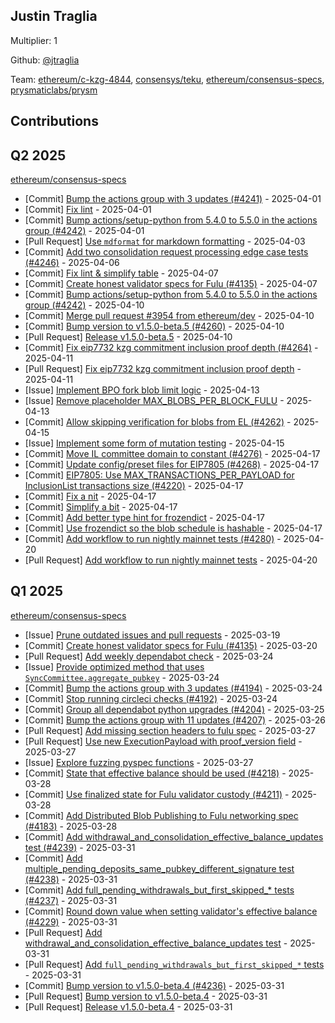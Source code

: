 
## Justin Traglia
Multiplier: 1

Github: [@jtraglia](https://github.com/jtraglia)

Team: [ethereum/c-kzg-4844](https://github.com/ethereum/c-kzg-4844/pulls?q=is%3Amerged+is%3Apr+author%3Ajtraglia), [consensys/teku](https://github.com/consensys/teku/pulls?q=is%3Amerged+is%3Apr+author%3Ajtraglia), [ethereum/consensus-specs](https://github.com/ethereum/consensus-specs/pulls?q=is%3Amerged+is%3Apr+author%3Ajtraglia), [prysmaticlabs/prysm](https://github.com/prysmaticlabs/prysm/pulls?q=is%3Amerged+is%3Apr+author%3Ajtraglia)

## Contributions

## Q2 2025


[ethereum/consensus-specs](https://github.com/ethereum/consensus-specs)
* [Commit] [Bump the actions group with 3 updates (#4241)](https://github.com/ethereum/consensus-specs/commit/8918bc8dcf232454afff025a4560892486972c9a) - 2025-04-01
* [Commit] [Fix lint](https://github.com/ethereum/consensus-specs/commit/e21f007fcba993366e75a7f5dfa82adee879ac76) - 2025-04-01
* [Commit] [Bump actions/setup-python from 5.4.0 to 5.5.0 in the actions group (#4242)](https://github.com/ethereum/consensus-specs/commit/e8400151a6e704b816aa67d0367c7adad9246ce6) - 2025-04-01
* [Pull Request] [Use `mdformat` for markdown formatting](https://github.com/ethereum/consensus-specs/pull/4244) - 2025-04-03
* [Commit] [Add two consolidation request processing edge case tests (#4246)](https://github.com/ethereum/consensus-specs/commit/74da2e2741c88887dbb05afe0621a5b2fcc11aac) - 2025-04-06
* [Commit] [Fix lint & simplify table](https://github.com/ethereum/consensus-specs/commit/114eaaf0fdf7af9037cad4c3fe2ba630f5b2eed4) - 2025-04-07
* [Commit] [Create honest validator specs for Fulu (#4135)](https://github.com/ethereum/consensus-specs/commit/ff99bc03d6da29d9ef6e055bdb8500e1b2942f1e) - 2025-04-07
* [Commit] [Bump actions/setup-python from 5.4.0 to 5.5.0 in the actions group (#4242)](https://github.com/ethereum/consensus-specs/commit/be3e42318ad725a6da011819828bd6b8a4b789be) - 2025-04-10
* [Commit] [Merge pull request #3954 from ethereum/dev](https://github.com/ethereum/consensus-specs/commit/30ecf2c5e1d00e8c12ef20dd7e93bf06ff9cf617) - 2025-04-10
* [Commit] [Bump version to v1.5.0-beta.5 (#4260)](https://github.com/ethereum/consensus-specs/commit/4e262e43e78168fd0bd42759a76b86799e5e9d33) - 2025-04-10
* [Pull Request] [Release v1.5.0-beta.5](https://github.com/ethereum/consensus-specs/pull/4261) - 2025-04-10
* [Commit] [Fix eip7732 kzg commitment inclusion proof depth (#4264)](https://github.com/ethereum/consensus-specs/commit/632731773d4fb8a052bcc9d372420ed5417496ce) - 2025-04-11
* [Pull Request] [Fix eip7732 kzg commitment inclusion proof depth](https://github.com/ethereum/consensus-specs/pull/4264) - 2025-04-11
* [Issue] [Implement BPO fork blob limit logic](https://github.com/ethereum/consensus-specs/issues/4267) - 2025-04-13
* [Issue] [Remove placeholder MAX_BLOBS_PER_BLOCK_FULU](https://github.com/ethereum/consensus-specs/issues/4266) - 2025-04-13
* [Commit] [Allow skipping verification for blobs from EL (#4262)](https://github.com/ethereum/consensus-specs/commit/8e92b52369fe66b01a8096dc2fb24835885dd494) - 2025-04-15
* [Issue] [Implement some form of mutation testing](https://github.com/ethereum/consensus-specs/issues/4274) - 2025-04-15
* [Commit] [Move IL committee domain to constant (#4276)](https://github.com/ethereum/consensus-specs/commit/e13c58d59da21d12f3e5bda8af8427afab1c0c1e) - 2025-04-17
* [Commit] [Update config/preset files for EIP7805 (#4268)](https://github.com/ethereum/consensus-specs/commit/4f79729fa897f8cf14876035a432b07e02157b58) - 2025-04-17
* [Commit] [EIP7805: Use MAX_TRANSACTIONS_PER_PAYLOAD for InclusionList transactions size (#4220)](https://github.com/ethereum/consensus-specs/commit/973ef41098d13988952acfd70fc8ec987473b87f) - 2025-04-17
* [Commit] [Fix a nit](https://github.com/ethereum/consensus-specs/commit/1f90dbf2ba8e6a554f2d072cab0d618e9112491f) - 2025-04-17
* [Commit] [Simplify a bit](https://github.com/ethereum/consensus-specs/commit/115dbfbb6b72fa5089d6a9c5b4727ab7237d3149) - 2025-04-17
* [Commit] [Add better type hint for frozendict](https://github.com/ethereum/consensus-specs/commit/2f4215c832303a540adf1108e77206863b21c6d7) - 2025-04-17
* [Commit] [Use frozendict so the blob schedule is hashable](https://github.com/ethereum/consensus-specs/commit/c9aa96d37522917d6d15c98240a45c22f67c2c9c) - 2025-04-17
* [Commit] [Add workflow to run nightly mainnet tests (#4280)](https://github.com/ethereum/consensus-specs/commit/f65a82d5351717dfdb755a26f5972de793f86128) - 2025-04-20
* [Pull Request] [Add workflow to run nightly mainnet tests](https://github.com/ethereum/consensus-specs/pull/4280) - 2025-04-20
## Q1 2025

[ethereum/consensus-specs](https://github.com/ethereum/consensus-specs)
* [Issue] [Prune outdated issues and pull requests](https://github.com/ethereum/consensus-specs/issues/4177) - 2025-03-19
* [Commit] [Create honest validator specs for Fulu (#4135)](https://github.com/ethereum/consensus-specs/commit/ff99bc03d6da29d9ef6e055bdb8500e1b2942f1e) - 2025-03-20
* [Pull Request] [Add weekly dependabot check](https://github.com/ethereum/consensus-specs/pull/4110) - 2025-03-24
* [Issue] [Provide optimized method that uses `SyncCommittee.aggregate_pubkey`](https://github.com/ethereum/consensus-specs/issues/4195) - 2025-03-24
* [Commit] [Bump the actions group with 3 updates (#4194)](https://github.com/ethereum/consensus-specs/commit/9f34044da9ef7ec36320547aba06097854fe42e7) - 2025-03-24
* [Commit] [Stop running circleci checks (#4192)](https://github.com/ethereum/consensus-specs/commit/eca87bbc19ded5551cebe21d571ce197dc9682ed) - 2025-03-24
* [Commit] [Group all dependabot python upgrades (#4204)](https://github.com/ethereum/consensus-specs/commit/4dd8dbaf0675384a9ed5ef1de50908bfa85d3ff3) - 2025-03-25
* [Commit] [Bump the actions group with 11 updates (#4207)](https://github.com/ethereum/consensus-specs/commit/9d2d02a5325574bf6d93a7d1e9108d2a52f418f3) - 2025-03-26
* [Pull Request] [Add missing section headers to fulu spec](https://github.com/ethereum/consensus-specs/pull/4223) - 2025-03-27
* [Pull Request] [Use new ExecutionPayload with proof_version field](https://github.com/ethereum/consensus-specs/pull/4222) - 2025-03-27
* [Issue] [Explore fuzzing pyspec functions](https://github.com/ethereum/consensus-specs/issues/4219) - 2025-03-27
* [Commit] [State that effective balance should be used (#4218)](https://github.com/ethereum/consensus-specs/commit/c95d1df58fb185c5c96773be88dd6fc15225bf1f) - 2025-03-28
* [Commit] [Use finalized state for Fulu validator custody (#4211)](https://github.com/ethereum/consensus-specs/commit/03befe38aeabb76f0d49544ce264235abf991317) - 2025-03-28
* [Commit] [Add Distributed Blob Publishing to Fulu networking spec (#4183)](https://github.com/ethereum/consensus-specs/commit/420adfb9241ea7e63047a569667456b9042ac0f0) - 2025-03-28
* [Commit] [Add withdrawal_and_consolidation_effective_balance_updates test (#4239)](https://github.com/ethereum/consensus-specs/commit/1557d7b89563a45f57cfe91a969091dcb03ecb4a) - 2025-03-31
* [Commit] [Add multiple_pending_deposits_same_pubkey_different_signature test (#4238)](https://github.com/ethereum/consensus-specs/commit/26094aeb29e7ede4289b91988f7d9ed0bf8a6578) - 2025-03-31
* [Commit] [Add full_pending_withdrawals_but_first_skipped_* tests (#4237)](https://github.com/ethereum/consensus-specs/commit/62988ca0572e854731a567d45ce5c29797efd0fc) - 2025-03-31
* [Commit] [Round down value when setting validator's effective balance (#4229)](https://github.com/ethereum/consensus-specs/commit/cc89f3dc2eac36320ca157d4e4e8550c84e891b3) - 2025-03-31
* [Pull Request] [Add withdrawal_and_consolidation_effective_balance_updates test](https://github.com/ethereum/consensus-specs/pull/4239) - 2025-03-31
* [Pull Request] [Add `full_pending_withdrawals_but_first_skipped_*` tests](https://github.com/ethereum/consensus-specs/pull/4237) - 2025-03-31
* [Commit] [Bump version to v1.5.0-beta.4 (#4236)](https://github.com/ethereum/consensus-specs/commit/69739e399d9a8c60371fbea7472461034a8dae98) - 2025-03-31
* [Pull Request] [Bump version to v1.5.0-beta.4](https://github.com/ethereum/consensus-specs/pull/4236) - 2025-03-31
* [Pull Request] [Release v1.5.0-beta.4](https://github.com/ethereum/consensus-specs/pull/4235) - 2025-03-31

